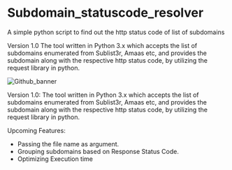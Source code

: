 # Subdomain_statuscode_resolver
A simple python script to find out the http status code of list of subdomains

Version 1.0
The tool written in Python 3.x which accepts the list of subdomains enumerated from Sublist3r, Amaas etc, and provides the subdomain along with the respective http status code, by utilizing the request library in python.

![Github_banner](https://user-images.githubusercontent.com/41955433/112720284-60777180-8f23-11eb-9f90-2d9b4c2e7dbd.png)

Version 1.0:
The tool written in Python 3.x which accepts the list of subdomains enumerated from Sublist3r, Amaas etc, and provides the subdomain along with the respective http status code, by utilizing the request library in python.

Upcoming Features:
* Passing the file name as argument.
* Grouping subdomains based on Response Status Code.
* Optimizing Execution time
